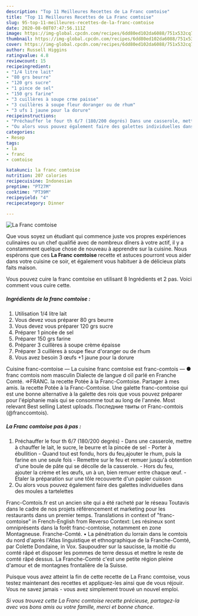 ```yaml
---
description: "Top 11 Meilleures Recettes de La Franc comtoise"
title: "Top 11 Meilleures Recettes de La Franc comtoise"
slug: 95-top-11-meilleures-recettes-de-la-franc-comtoise
date: 2020-08-08T07:47:56.111Z
image: https://img-global.cpcdn.com/recipes/6dd80ed102da6088/751x532cq70/la-franc-comtoise-photo-principale-de-la-recette.jpg
thumbnail: https://img-global.cpcdn.com/recipes/6dd80ed102da6088/751x532cq70/la-franc-comtoise-photo-principale-de-la-recette.jpg
cover: https://img-global.cpcdn.com/recipes/6dd80ed102da6088/751x532cq70/la-franc-comtoise-photo-principale-de-la-recette.jpg
author: Russell Higgins
ratingvalue: 4.8
reviewcount: 15
recipeingredient:
- "1/4 litre lait"
- "80 grs beurre"
- "120 grs sucre"
- "1 pince de sel"
- "150 grs farine"
- "3 cuillères à soupe crme paisse"
- "3 cuillères à soupe fleur doranger ou de rhum"
- "3 ufs 1 jaune pour la dorure"
recipeinstructions:
- "Préchauffer le four th 6/7 (180/200 degrés) Dans une casserole, mettre à chauffer le lait, le sucre, le beurre et la pincée de sel Porter à ébullition  Quand tout est fondu, hors du feu,ajouter le rhum, puis la farine en une seule fois Remettre sur le feu et remuer jusqu&#39;à obtention d&#39;une boule de pâte qui se décolle de la casserole. Hors du feu, ajouter la crème et les œufs, un à un, bien remuer entre chaque œuf. Étaler la préparation sur une tôle recouverte d&#39;un papier cuisson"
- "Ou alors vous pouvez également faire des galettes individuelles dans des moules a tartelettes"
categories:
- Resep
tags:
- la
- franc
- comtoise

katakunci: la franc comtoise 
nutrition: 207 calories
recipecuisine: Indonesian
preptime: "PT27M"
cooktime: "PT39M"
recipeyield: "4"
recipecategory: Dinner

---
```



![La Franc comtoise](https://img-global.cpcdn.com/recipes/6dd80ed102da6088/751x532cq70/la-franc-comtoise-photo-principale-de-la-recette.jpg)

Que vous soyez un étudiant qui commence juste vos propres expériences culinaires ou un chef qualifié avec de nombreux dîners à votre actif, il y a constamment quelque chose de nouveau à apprendre sur la cuisine. Nous espérons que ces <strong> La Franc comtoise </strong> recette et astuces pourront vous aider dans votre cuisine ce soir, et également vous habituer à de délicieux plats faits maison.

<!--inarticleads1-->

Vous pouvez cuire la franc comtoise en utilisant 8 Ingrédients et 2 pas. Voici comment vous cuire cette.

##### Ingrédients de la franc comtoise :

1. Utilisation 1/4 litre lait
1. Vous devez vous préparer 80 grs beurre
1. Vous devez vous préparer 120 grs sucre
1. Préparer 1 pincée de sel
1. Préparer 150 grs farine
1. Préparer 3 cuillères à soupe crème épaisse
1. Préparer 3 cuillères à soupe fleur d&#39;oranger ou de rhum
1. Vous avez besoin 3 œufs +1 jaune pour la dorure


Cuisine franc-comtoise — La cuisine franc comtoise est franc-comtois — ● franc comtois nom masculin Dialecte de langue d oïl parlé en Franche Comté. ⇒FRANC. la recette Potée à la Franc-Comtoise. Partager à mes amis. la recette Potée à la Franc-Comtoise. Une galette franc-comtoise qui est une bonne alternative à la galette des rois que vous pouvez préparer pour l&#39;épiphanie mais qui se consomme tout au long de l&#39;année. Most relevant Best selling Latest uploads. Последние твиты от Franc-comtois (@franccomtois). 

<!--inarticleads2-->

##### La Franc comtoise pas à pas :

1. Préchauffer le four th 6/7 (180/200 degrés) - Dans une casserole, mettre à chauffer le lait, le sucre, le beurre et la pincée de sel - Porter à ébullition  - Quand tout est fondu, hors du feu,ajouter le rhum, puis la farine en une seule fois - Remettre sur le feu et remuer jusqu&#39;à obtention d&#39;une boule de pâte qui se décolle de la casserole. - Hors du feu, ajouter la crème et les œufs, un à un, bien remuer entre chaque œuf. - Étaler la préparation sur une tôle recouverte d&#39;un papier cuisson
1. Ou alors vous pouvez également faire des galettes individuelles dans des moules a tartelettes


Franc-Comtois.fr est un ancien site qui a été racheté par le réseau Toutavis dans le cadre de nos projets référencement et marketing pour les restaurants dans un premier temps. Translations in context of &#34;franc-comtoise&#34; in French-English from Reverso Context: Les résineux sont omniprésents dans la forêt franc-comtoise, notamment en zone Montagneuse. Franche-Comté. • La pénétration du lorrain dans le comtois du nord d&#39;après l&#39;Atlas linguistique et ethnographique de la Franche-Comté, par Colette Dondaine, in Vox. Saupoudrer sur la saucisse, la moitié du comté râpé et disposer les pommes de terre dessus et mettre le reste de comté râpé dessus. La Franche-Comté c&#39;est une petite région pleine d&#39;amour et de montagnes frontalière de la Suisse. 

<!--inarticleads1-->

<p>
Puisque vous avez atteint la fin de cette recette de La Franc comtoise, vous testez maintenant des recettes et appliquez-les ainsi que de vous réjouir. Vous ne savez jamais - vous avez simplement trouvé un nouvel emploi.
</p>

<p>
<i>Si vous trouvez cette La Franc comtoise recette précieuse, partagez-la avec vos bons amis ou votre famille, merci et bonne chance.</i>
</p>
